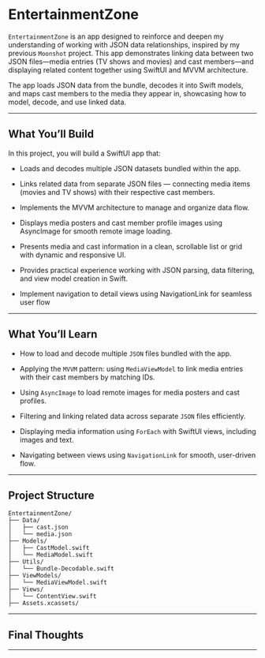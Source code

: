 # EntertainmentZone

`EntertainmentZone` is an app designed to reinforce and deepen my understanding of working with JSON data relationships, inspired by my previous `Moonshot` project. This app demonstrates linking data between two JSON 
files—media entries (TV shows and movies) and cast members—and displaying related content together using SwiftUI and MVVM architecture.

The app loads JSON data from the bundle, decodes it into Swift models, and maps cast members to the media they appear in, showcasing how to model, decode, and use linked data.

---

## What You’ll Build

In this project, you will build a SwiftUI app that:

* Loads and decodes multiple JSON datasets bundled within the app.

* Links related data from separate JSON files — connecting media items (movies and TV shows) with their respective cast members.

* Implements the MVVM architecture to manage and organize data flow.

* Displays media posters and cast member profile images using AsyncImage for smooth remote image loading.

* Presents media and cast information in a clean, scrollable list or grid with dynamic and responsive UI.

* Provides practical experience working with JSON parsing, data filtering, and view model creation in Swift.

* Implement navigation to detail views using NavigationLink for seamless user flow

---


## What You’ll Learn

* How to load and decode multiple `JSON` files bundled with the app.

* Applying the `MVVM` pattern: using `MediaViewModel` to link media entries with their cast members by matching IDs.

* Using `AsyncImage` to load remote images for media posters and cast profiles.

* Filtering and linking related data across separate `JSON` files efficiently.

* Displaying media information using `ForEach` with SwiftUI views, including images and text.

* Navigating between views using `NavigationLink` for smooth, user-driven flow.


---


## Project Structure

```text
EntertainmentZone/
├── Data/
│   ├── cast.json
│   └── media.json
├── Models/
│   ├── CastModel.swift
│   └── MediaModel.swift
├── Utils/
│   └── Bundle-Decodable.swift
├── ViewModels/
│   └── MediaViewModel.swift
├── Views/
│   └── ContentView.swift
├── Assets.xcassets/
```

---

## Final Thoughts


---

